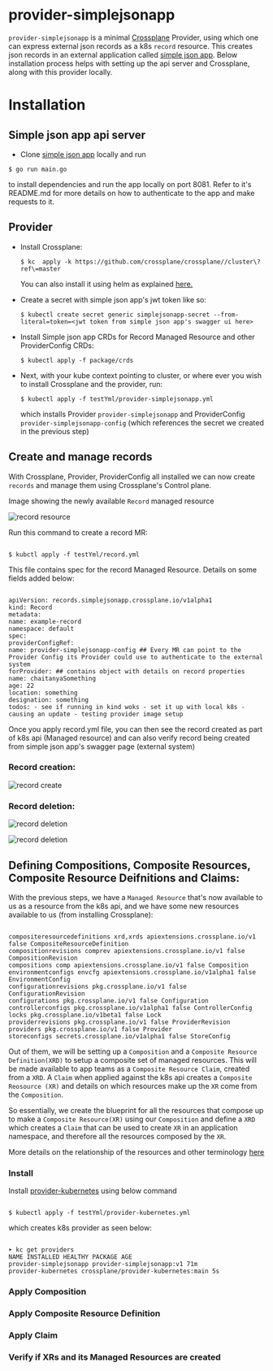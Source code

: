 # provider-simplejsonapp

`provider-simplejsonapp` is a minimal [Crossplane](https://crossplane.io/) Provider,
using which one can express external json records as a k8s `record` resource.
This creates json records in an external application called [simple json app](https://gitlab.com/heb-engineering/teams/platform-engineering/gke-hybrid-cloud/kon/crossplane/simplejsonapp/simplejsonapp). Below installation process helps with setting up the api server and Crossplane, along with this provider locally.

# Installation

## Simple json app api server

- Clone [simple json app](https://gitlab.com/heb-engineering/teams/platform-engineering/gke-hybrid-cloud/kon/crossplane/simplejsonapp/simplejsonapp) locally and run

```
$ go run main.go
```

to install dependencies and run the app locally on port 8081. Refer to it's README.md for more details on how to authenticate to the app and make requests to it.

## Provider

- Install Crossplane:

  ```
  $ kc  apply -k https://github.com/crossplane/crossplane//cluster\?ref\=master
  ```

  You can also install it using helm as explained [here.](https://docs.crossplane.io/latest/software/install/)

- Create a secret with simple json app's jwt token like so:

  ```
  $ kubectl create secret generic simplejsonapp-secret --from-literal=token=<jwt token from simple json app's swagger ui here>
  ```

- Install Simple json app CRDs for Record Managed Resource and other ProviderConfig CRDs:

  ```
  $ kubectl apply -f package/crds
  ```

- Next, with your kube context pointing to cluster, or where ever you wish to install Crossplane and the provider, run:

  ```
  $ kubectl apply -f testYml/provider-simplejsonapp.yml
  ```

  which installs Provider `provider-simplejsonapp` and ProviderConfig `provider-simplejsonapp-config` (which references the secret we created in the previous step)

## Create and manage records

With Crossplane, Provider, ProviderConfig all installed we can now create `records` and manage them using Crossplane's Control plane.

Image showing the newly available `Record` managed resource

![record resource](./images/Record-resource.png)

Run this command to create a record MR:

```

$ kubctl apply -f testYml/record.yml

```

This file contains spec for the record Managed Resource. Details on some fields added below:

```

apiVersion: records.simplejsonapp.crossplane.io/v1alpha1
kind: Record
metadata:
name: example-record
namespace: default
spec:
providerConfigRef:
name: provider-simplejsonapp-config ## Every MR can point to the Provider Config its Provider could use to authenticate to the external system
forProvider: ## contains object with details on record properties
name: chaitanyaSomething
age: 22
location: something
designation: something
todos: - see if running in kind woks - set it up with local k8s - causing an update - testing provider image setup

```

Once you apply record.yml file, you can then see the record created as part of k8s api (Managed resource) and can also verify
record being created from simple json app's swagger page (external system)

### Record creation:

![record create](./images/record-create.png)

### Record deletion:

![record deletion](./images/record-delete.png)

![record deletion](./images/record-delete-on-simplejsonapp.png)

## Defining Compositions, Composite Resources, Composite Resource Deifnitions and Claims:

With the previous steps, we have a `Managed Resource` that's now available to us as a resource from the k8s api, and we have
some new resources available to us (from installing Crossplane):

```

compositeresourcedefinitions xrd,xrds apiextensions.crossplane.io/v1 false CompositeResourceDefinition
compositionrevisions comprev apiextensions.crossplane.io/v1 false CompositionRevision
compositions comp apiextensions.crossplane.io/v1 false Composition
environmentconfigs envcfg apiextensions.crossplane.io/v1alpha1 false EnvironmentConfig
configurationrevisions pkg.crossplane.io/v1 false ConfigurationRevision
configurations pkg.crossplane.io/v1 false Configuration
controllerconfigs pkg.crossplane.io/v1alpha1 false ControllerConfig
locks pkg.crossplane.io/v1beta1 false Lock
providerrevisions pkg.crossplane.io/v1 false ProviderRevision
providers pkg.crossplane.io/v1 false Provider
storeconfigs secrets.crossplane.io/v1alpha1 false StoreConfig

```

Out of them, we will be setting up a `Composition` and a `Composite Resource Definition(XRD)` to setup a composite set of managed resources. This will be made
available to app teams as a `Composite Resource Claim`, created from a `XRD`. A `Claim` when applied against the k8s api creates a `Composite Reosource (XR)` and details on which resources make up the `XR` come from the `Composition`.

So essentially, we create the blueprint for all the resources that compose up to make a `Composite Resource(XR)` using our `Composition` and define a `XRD` which creates a `Claim`
that can be used to create `XR` in an application namespace, and therefore all the resources composed by the `XR`.

More details on the relationship of the resources and other terminology [here](https://docs.crossplane.io/latest/concepts/terminology/)

### Install

Install [provider-kubernetes](https://github.com/crossplane-contrib/provider-kubernetes) using below command

```

$ kubectl apply -f testYml/provider-kubernetes.yml

```

which creates k8s provider as seen below:

```

➤ kc get providers
NAME INSTALLED HEALTHY PACKAGE AGE
provider-simplejsonapp provider-simplejsonapp:v1 71m
provider-kubernetes crossplane/provider-kubernetes:main 5s

```

### Apply Composition

### Apply Composite Resource Definition

### Apply Claim

### Verify if XRs and its Managed Resources are created

```

```
